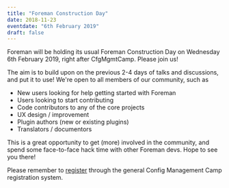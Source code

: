 ```yaml
---
title: "Foreman Construction Day"
date: 2018-11-23
eventdate: "6th February 2019"
draft: false
---
```


Foreman will be holding its usual Foreman Construction Day on Wednesday 6th
February 2019, right after CfgMgmtCamp. Please join us!

The aim is to build upon on the previous 2-4 days of talks and discussions, and
put it to use! We're open to all members of our community, such as

* New users looking for help getting started with Foreman
* Users looking to start contributing
* Code contributors to any of the core projects
* UX design / improvement
* Plugin authors (new or existing plugins)
* Translators / documentors

This is a great opportunity to get (more) involved in the community, and spend
some face-to-face hack time with other Foreman devs. Hope to see you there! 

Please remember to [register](https://registration.cfgmgmtcamp.be/ghent/2019/) through the general Config Management Camp registration system.
